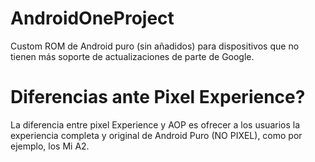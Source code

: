 # AndroidOneProject
Custom ROM de Android puro (sin añadidos) para dispositivos que no tienen más soporte de actualizaciones de parte de Google. 


# Diferencias ante Pixel Experience?

La diferencia entre pixel Experience y AOP es ofrecer a los usuarios la experiencia completa y original de Android Puro (NO PIXEL), como por ejemplo, los Mi A2. 
